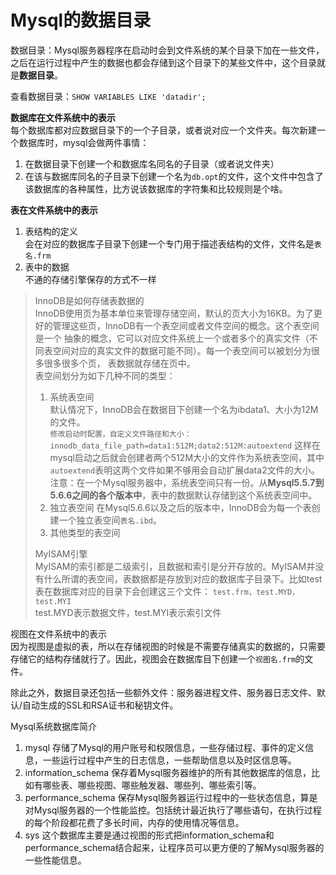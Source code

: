 # Mysql的数据目录

数据目录：Mysql服务器程序在启动时会到文件系统的某个目录下加在一些文件，之后在运行过程中产生的数据也都会存储到这个目录下的某些文件中，这个目录就是**数据目录**。

查看数据目录：`SHOW VARIABLES LIKE 'datadir';`

**数据库在文件系统中的表示**  
每个数据库都对应数据目录下的一个子目录，或者说对应一个文件夹。每次新建一个数据库时，mysql会做两件事情：
1. 在数据目录下创建一个和数据库名同名的子目录（或者说文件夹）
2. 在该与数据库同名的子目录下创建一个名为`db.opt`的文件，这个文件中包含了该数据库的各种属性，比方说该数据库的字符集和比较规则是个啥。

**表在文件系统中的表示**
1. 表结构的定义  
    会在对应的数据库子目录下创建一个专门用于描述表结构的文件，文件名是`表名.frm`
2. 表中的数据  
    不通的存储引擎保存的方式不一样

>InnoDB是如何存储表数据的  
InnoDB使用页为基本单位来管理存储空间，默认的页大小为16KB。为了更好的管理这些页，InnoDB有一个表空间或者文件空间的概念。这个表空间是一个
抽象的概念，它可以对应文件系统上一个或者多个的真实文件（不同表空间对应的真实文件的数据可能不同）。每一个表空间可以被划分为很多很多很多个页，
表数据就存储在页中。  
表空间划分为如下几种不同的类型：
>1. 系统表空间  
    默认情况下，InnoDB会在数据目下创建一个名为ibdata1、大小为12M的文件。  
    `修改启动时配置，自定义文件路径和大小：innodb_data_file_path=data1:512M;data2:512M:autoextend`
    这样在mysql启动之后就会创建者两个512M大小的文件作为系统表空间，其中`autoextend`表明这两个文件如果不够用会自动扩展data2文件的大小。  
    注意：在一个Mysql服务器中，系统表空间只有一份。从**Mysql5.5.7到5.6.6之间的各个版本中**，表中的数据默认存储到这个系统表空间中。
>2. 独立表空间
    在Mysql5.6.6以及之后的版本中，InnoDB会为每一个表创建一个独立表空间`表名.ibd`。
>3. 其他类型的表空间  
>
>MyISAM引擎  
MyISAM的索引都是二级索引，且数据和索引是分开存放的。MyISAM并没有什么所谓的表空间，表数据都是存放到对应的数据库子目录下。比如test表在数据库对应的目录下会创建这三个文件：
`test.frm，test.MYD，test.MYI`    
test.MYD表示数据文件，test.MYI表示索引文件

视图在文件系统中的表示  
因为视图是虚拟的表，所以在存储视图的时候是不需要存储真实的数据的，只需要存储它的结构存储就行了。因此，视图会在数据库目下创建一个`视图名.frm`的文件。

除此之外，数据目录还包括一些额外文件：服务器进程文件、服务器日志文件、默认/自动生成的SSL和RSA证书和秘钥文件。

Mysql系统数据库简介  
1. mysql
    存储了Mysql的用户账号和权限信息，一些存储过程、事件的定义信息，一些运行过程中产生的日志信息，一些帮助信息以及时区信息等。
2. information_schema
    保存着Mysql服务器维护的所有其他数据库的信息，比如有哪些表、哪些视图、哪些触发器、哪些列、哪些索引等。
3. performance_schema
    保存Mysql服务器运行过程中的一些状态信息，算是对Mysql服务器的一个性能监控。包括统计最近执行了哪些语句，在执行过程的每个阶段都花费了多长时间，内存的使用情况等信息。
4. sys
    这个数据库主要是通过视图的形式把information_schema和performance_schema结合起来，让程序员可以更方便的了解Mysql服务器的一些性能信息。
